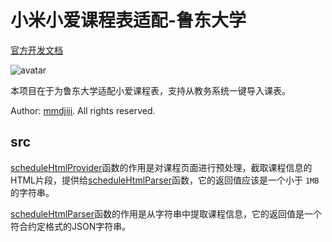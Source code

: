 # 小米小爱课程表适配-鲁东大学

[官方开发文档](https://ldtu0m3md0.feishu.cn/docs/doccnhZPl8KnswEthRXUz8ivnhb)

![avatar](https://img.shields.io/badge/dynamic/json?color=blueviolet&label=%E4%BD%BF%E7%94%A8%E4%BA%BA%E6%95%B0&query=%24.usedNum&url=https%3A%2F%2Fopen-schedule.ai.xiaomi.com%2Fapi%2Fcoder%3Ftb_id%3D36611)

本项目在于为鲁东大学适配小爱课程表，支持从教务系统一键导入课表。

Author: [mmdjiji](https://mmdjiji.com). All rights reserved.

## src
[scheduleHtmlProvider](src/scheduleHtmlProvider.js)函数的作用是对课程页面进行预处理，截取课程信息的HTML片段，提供给[scheduleHtmlParser](src/scheduleHtmlParser.js)函数，它的返回值应该是一个小于 `1MB` 的字符串。

[scheduleHtmlParser](src/scheduleHtmlParser.js)函数的作用是从字符串中提取课程信息，它的返回值是一个符合约定格式的JSON字符串。